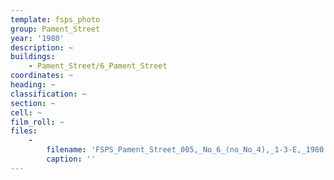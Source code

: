 ```yaml
---
template: fsps_photo
group: Pament_Street
year: '1980'
description: ~
buildings:
    - Pament_Street/6_Pament_Street
coordinates: ~
heading: ~
classification: ~
section: ~
cell: ~
film_roll: ~
files:
    -
        filename: 'FSPS_Pament_Street_005,_No_6_(no_No_4),_1-3-E,_1980.png'
        caption: ''
---
```

